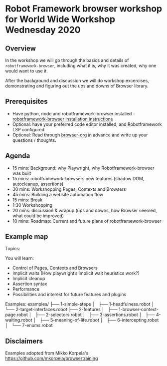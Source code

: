 # Robot Framework browser workshop for World Wide Workshop Wednesday 2020
## Overview
In the workshop we will go through the basics and details of `robotframework-browser`, including what it is, why it was created, why one would want to use it.

After the background and discussion we will do workshop excercises, demonstrating and figuring out the ups and downs of Browser library.

## Prerequisites
- Have python, node and robotframework-browser installed 
		- [robotframework-browser installation instructions](https://github.com/MarketSquare/robotframework-browser#installation-instructions)
- Optional: have your preferred code editor installed, and Robotframework LSP configured
- Optional: Read through [browser-org](https://robotframework-browser.org/) in advance and write up your questions / thoughts.

## Agenda
- 15 mins: Background: why Playwright, why Robotframework-browser was built
- 15 mins: robotframework-browsers new features (shadow DOM, autocleanup, assertions)
- 30 mins: Workshopping Pages, Contexts and Browsers
- 45 mins: Building a website automation flow 
- 15 mins: Break
- 1:30 Workshopping
- 20 mins: discussion & wrapup (ups and downs, how Browser seemed, what could be improved)
- 10 mins: Roadmap: Current and future plans of robotframework-browser

## Example map

Topics:


You will learn:
- Control of Pages, Contexts and Browsers
- Implicit waits (How playwright’s implicit wait heuristics work?)
- Implicit cleanup
- Assertion syntax
- Performance
- Possibilities and interest for future features and plugins

Examples:
examples/
├── 1-simple-steps
│   ├── 1-headfulness.robot
│   └── 2-target-interfaces.robot
├── 2-features
│   ├── 1-browser-context-page.robot
│   ├── 2-selectors.robot
│   ├── 3-assertions.robot
│   ├── 4-waiting.robot
│   ├── 5-meaning-of-life.robot
│   ├── 6-intercepting.robot
│   └── 7-enums.robot


## Disclaimers

Examples adopted from Mikko Korpela's https://github.com/mkorpela/browsertraining 
